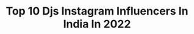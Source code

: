 ---
title: Top 10 Djs Instagram Influencers In India In 2022
description: >-
  Find top djs Instagram influencers in India in 2022. Most popular hashtags: #dj #india #music #djset.
platform: Instagram
hits: 91
text_top: Analyze the top-rated Instagram profiles on inBeat.
text_bottom: Our search engine aggregates 91 Instagram influencers like this in India for you to pitch.
profiles:
  - username: "djshireen"
    fullname: >-
      CLUB QUEEN 👑 DJ SHIREEN  👑
    bio: >-
      DJ/Producer/Influencer/Rapper since 15 yrs Winner-Times War of DJs🎧Ranked in Top10 Indian DJs🎧BrandAmbassador V-MODA #djshireen #clubqueen
    location: "India"
    followers: 83619
    engagement: 162
    commentsToLikes: 0.029297
    id: ck15qo4nh3tbi0i19x56vzbkm
    verified: false
    hashtags: "#shireenstyle, #comedy, #mashupqueen, #djlifestyle"
  - username: "djbandcamp"
    fullname: >-
      DJ Bandcamp
    bio: >-
      Your favorite DJ’s, favorite DJ! Official DJ for: Omarion The Indiana @pacers 🏀 Purdue University’s @boilerfootball 🏈 Xavier University’s @xaviermbb 🏀
    location: "India"
    followers: 22407
    engagement: 265
    commentsToLikes: 0.066133
    id: ck13brc6ewsuw0i19htv8d4np
    verified: false
    hashtags: "#nbaallstar, #welcometobandcamp, #comebackseason, #nevernotworking"
  - username: "djs_viewfinder"
    fullname: >-
      © Debajyoti Biswas Photography
    bio: >-
      Wedding | Travel | Portfolio | Event ©Debajyoti Biswas #Photographer #kolkatablogger #influencer 🏠#kolkata 💬 For any assignment DM or mail m
    location: "India"
    followers: 44824
    engagement: 78
    commentsToLikes: 0.018092
    id: ck14j6ot6iui40i19y7p74lau
    verified: false
    hashtags: "#sareelove, #ig, #curvyfashion, #hashtagkolkata"
  - username: "djsammer1"
    fullname: >-
      DJ SAMMER 🇮🇳
    bio: >-
      DJ / Music Producer E: Thecdjs@gmail.com Haan Main Galat Link 👇🏻👇🏻👇🏻
    location: "India"
    followers: 30196
    engagement: 130
    commentsToLikes: 0.022235
    id: ckf5xdupjvapx0j23hnwdggjw
    verified: false
    hashtags: "#djsammer, #india, #djjnny, #hollywood"
  - username: "glafira_al"
    fullname: >-
      Glafira
    bio: >-
      🎧 DJ | Performer House / Techno music • Soundcloud.com/dj_glafira • Mixcloud.com/Glafira_al/ • Website: djglafira.com/ 🌏 Live abroad 📍 Goa
    location: "India"
    followers: 8254
    engagement: 476
    commentsToLikes: 0.050953
    id: ck9hanj9rd8v60j78w42c2xcz
    verified: false
    hashtags: "#photography, #techno, #glafira, #model"
  - username: "diljaansayyed"
    fullname: >-
      D I L  J A A N
    bio: >-
      #1manshow Social Media Influencer💁🏻‍♂️ Fashion👕👖🥾 Model🕺 Travel✈️ For collaborations DM/Email or Contact⬇️ Manager - +91 9136768897
    location: "India"
    followers: 351166
    engagement: 167
    commentsToLikes: 0.016900
    id: ck5hqblposu4x0i11txa1mp7t
    verified: false
    hashtags: "#wgvs, #diljaanfamily, #fashionblogger, #fashionista"
  - username: "branded_sound_systems"
    fullname: >-
      BRANDED SOUND OF PUNE
    bio: >-
      NO.1 PAGE FOR SOUND & LIGHTS VIDEOS 🔉ONLY SOUND LOVERS🔉 ♥️एकदा FOLLOW तर करून बागा नक्की आवडेल♥️ ➡️DAILY UPDATES⬅️
    location: "India"
    followers: 5801
    engagement: 1903
    commentsToLikes: 0.021930
    id: ckf5u188tjahb0j2371vjlim8
    verified: false
    hashtags: "#soundlover, #srssound, #viralvideo, #racabinate"
  - username: "shantipeople"
    fullname: >-
      Shanti People
    bio: >-
      Music band that mix EDM with Vedic Mantras. #shantipeople #vedicedm #vocalyoga #pianagi
    location: "India"
    followers: 31472
    engagement: 552
    commentsToLikes: 0.020259
    id: ck5zpq5mct4rl0i14f8i86m1g
    verified: false
    hashtags: "#nowplaying, #teaching, #india, #voice"
  - username: "djyesgb"
    fullname: >-
      DJ Sagar YesGB
    bio: >-
      DJ & Music Producer
    location: "India"
    followers: 8904
    engagement: 2775
    commentsToLikes: 0.019896
    id: ck14j8n5nj3pl0i19f2u4b6jz
    verified: false
    hashtags: "#karnataka, #sandalwood, #djsagaryesgb, #dj"
  - username: "martindsouzaofficial"
    fullname: >-
      Martin Dsouza
    bio: >-
      Disc Jockey. Karaoke Jockey. Actor. Model. Traveller. Writer. Likes Photography and Singing as well. Quit a "regular" job to do what I love doing :)
    location: "India"
    followers: 9842
    engagement: 478
    commentsToLikes: 0.055455
    id: ck0w2bg69niol0i19itm1m8rc
    verified: true
    hashtags: "#interview, #saturdaynight, #advertisement, #fridaynight"
---